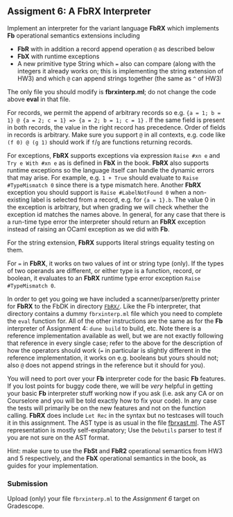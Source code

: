## Assigment 6: A **FbRX** Interpreter

Implement an interpreter for the variant language **FbRX** which implements **Fb** operational semantics extensions including

*   **FbR** with in addition a record append operation `@` as described below
*   **FbX** with runtime exceptions
*   A new primitive type String which `=` also can compare (along with the integers it already works on; this is implementing the string extension of HW3) and which `@` can append strings together (the same as `^` of HW3)

The only file you should modify is **fbrxinterp.ml**; do not change the code above **eval** in that file.

For records, we permit the append of arbitrary records so e.g. `{a = 1; b = 1} @ {a = 2; c = 1} => {a = 2; b = 1; c = 1}` . If the same field is present in both records, the value in the right record has precedence. Order of fields in records is arbitrary.  Make sure you support `@` in all contexts, e.g. code like `(f 0) @ (g 1)` should work if `f`/`g` are functions returning records.

For exceptions, **FbRX** supports exceptions via expression `Raise #xn e` and `Try e With #xn e` as is defined in **FbX** in the book. **FbRX** also supports runtime exceptions so the language itself can handle the dynamic errors that may arise. For example, e.g. `1 + True` should evaluate to `Raise #TypeMismatch 0` since there is a type mismatch here. Another **FbRX** exception you should support is `Raise #LabelNotFound 0` when a non-existing label is selected from a record, e.g. for `{a = 1}.b`. The value 0 in the exception is arbitrary, but when grading we will check whether the exception id matches the names above.  In general, for any case that there is a run-time type error the interpreter should return an **FbRX** exception instead of raising an OCaml exception as we did with **Fb**.

For the string extension, **FbRX** supports literal strings equality testing on them.

For `=` in **FbRX**, it works on two values of int or string type (only). If the types of two operands are different, or either type is a function, record, or boolean, it evaluates to an **FbRX** runtime type error exception `Raise #TypeMismatch 0`.

In order to get you going we have included a scanner/parser/pretty printer for **FbRX** to the FbDK in directory [`FbRX/`](https://pl.cs.jhu.edu/pl/book/dist/fbdk/FbRX/). Like the Fb interpreter, that directory contains a dummy `fbrxinterp.ml` file which you need to complete the `eval` function for. All of the other instructions are the same as for the **Fb** interpreter of Assignment 4: `dune build` to build, etc.  Note there is a reference implementation available as well, but we are not exactly following that reference in every single case; refer to the above for the description of how the operators should work (`=` in particular is slightly different in the reference implementation, it works on e.g. booleans but yours should not; also `@` does not append strings in the reference but it should for you).

You will need to port over your **Fb** interpreter code for the basic **Fb** features. If you lost points for buggy code there, we will be _very_ helpful in getting your basic **Fb** interpreter stuff working now if you ask (i.e. ask any CA or on Courselore and you will be told exactly how to fix your code). In any case the tests will primarily be on the new features and not on the function calling. **FbRX** does include `Let Rec` in the syntax but no testcases will touch it in this assignment. The AST type is as usual in the file [fbrxast.ml](https://pl.cs.jhu.edu/pl/book/dist/fbdk/FbRX/fbrxast.ml). The AST representation is mostly self-explanatory; Use the `Debutils` parser to test if you are not sure on the AST format.

Hint: make sure to use the **FbSt** and **FbR2** operational semantics from HW3 and 5 respectively, and the **FbX** operational semantics in the book, as guides for your implementation.

### Submission

Upload (only) your file `fbrxinterp.ml` to the _Assignment 6_ target on Gradescope.